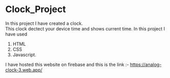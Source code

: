 # Clock_Project
In this project I have created a clock.   
This clock dectect your device time and shows current time.
In this project I have used 
1. HTML
2. CSS
3. Javascript.

I have hosted this website on firebase and this is the link :- https://analog-clock-3.web.app/
